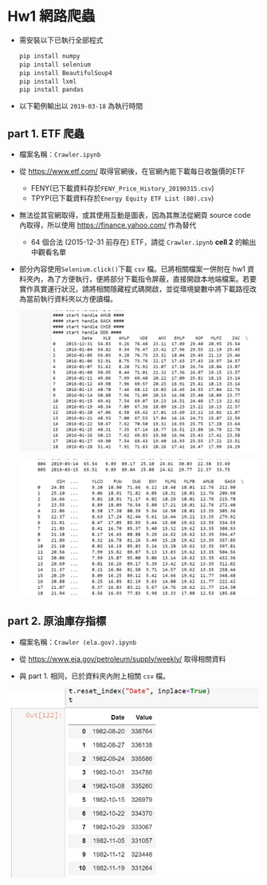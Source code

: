 # Hw1 網路爬蟲


- 需安裝以下已執行全部程式

  ```makefile
  pip install numpy
  pip install selenium
  pip install BeautifulSoup4
  pip install lxml
  pip install pandas
  ```

- 以下範例輸出以 `2019-03-18` 為執行時間

## part 1. ETF 爬蟲

- 檔案名稱：`Crawler.ipynb`

- 從 <https://www.etf.com/> 取得官網後，在官網內能下載每日收盤價的ETF

  - FENY(已下載資料存於`FENY_Price_History_20190315.csv`)
  - TPYP(已下載資料存於`Energy Equity ETF List (80).csv`)

- 無法從其官網取得，或其使用互動是圖表，因為其無法從網頁 source code 內取得，所以使用 <https://finance.yahoo.com/> 作為替代

  - 64 個合法 (2015-12-31 前存在) ETF，請從 `Crawler.ipynb` **cell 2** 的輸出中觀看名單

- 部分內容使用`Selenium.click()`下載 `csv` 檔。已將相關檔案一併附在 hw1 資料夾內，為了方便執行，便將部分下載指令屏蔽，直接開啟本地端檔案。若要實作真實運行狀況，請將相關隱藏程式碼開啟，並從環境變數中將下載路徑改為當前執行資料夾以方便讀檔。

  ![image2.png](image1.png)

  ![image2.png](image2.png)

## part 2. 原油庫存指標

- 檔案名稱：`Crawler (ela.gov).ipynb`

- 從 <https://www.eia.gov/petroleum/supply/weekly/> 取得相關資料
- 與 part 1. 相同，已於資料夾內附上相關 `csv` 檔。

![image3.png](image3.png)